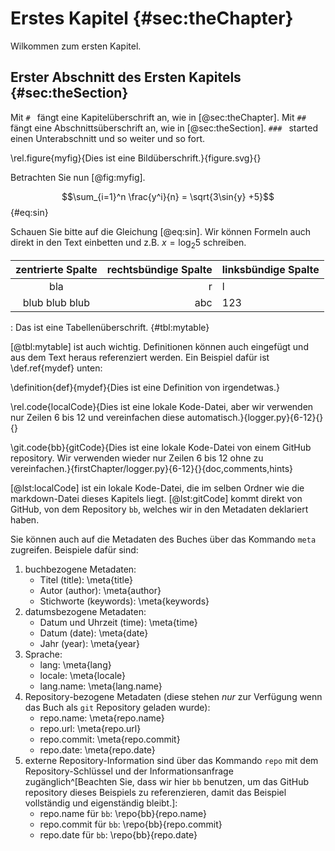 # Erstes Kapitel {#sec:theChapter}

Wilkommen zum ersten Kapitel.

## Erster Abschnitt des Ersten Kapitels {#sec:theSection}

Mit `# ` fängt eine Kapitelüberschrift an, wie in [@sec:theChapter].
Mit `## ` fängt eine Abschnittsüberschrift an, wie in [@sec:theSection].
`### ` started einen Unterabschnitt und so weiter und so fort.

\rel.figure{myfig}{Dies ist eine Bildüberschrift.}{figure.svg}{}

Betrachten Sie nun [@fig:myfig].

$$\sum_{i=1}^n \frac{y^i}{n} = \sqrt{3\sin{y} +5}$$ {#eq:sin}

Schauen Sie bitte auf die Gleichung [@eq:sin].
Wir können Formeln auch direkt in den Text einbetten und z.B. $x = \log_2 5$ schreiben.

|zentrierte Spalte|rechtsbündige Spalte|linksbündige Spalte|
|:-:|--:|:--|
|bla|r|l|
|blub blub blub|abc|123|

: Das ist eine Tabellenüberschrift. {#tbl:mytable}

[@tbl:mytable] ist auch wichtig.
Definitionen können auch eingefügt und aus dem Text heraus referenziert werden.
Ein Beispiel dafür ist \def.ref{mydef} unten:

\definition{def}{mydef}{Dies ist eine Definition von irgendetwas.}

\rel.code{localCode}{Dies ist eine lokale Kode-Datei, aber wir verwenden nur Zeilen 6 bis 12 und vereinfachen diese automatisch.}{logger.py}{6-12}{}{}

\git.code{bb}{gitCode}{Dies ist eine lokale Kode-Datei von einem GitHub repository. Wir verwenden wieder nur Zeilen 6 bis 12 ohne zu vereinfachen.}{firstChapter/logger.py}{6-12}{}{doc,comments,hints}

[@lst:localCode] ist ein lokale Kode-Datei, die im selben Ordner wie die markdown-Datei dieses Kapitels liegt.
[@lst:gitCode] kommt direkt von GitHub, von dem Repository `bb`, welches wir in den Metadaten deklariert haben.

Sie können auch auf die Metadaten des Buches über das Kommando `meta` zugreifen.
Beispiele dafür sind:

1. buchbezogene Metadaten:
    - Titel (title): \meta{title}
    - Autor (author): \meta{author}
    - Stichworte (keywords): \meta{keywords}
2. datumsbezogene Metadaten:
    - Datum und Uhrzeit (time): \meta{time}
    - Datum (date): \meta{date}
    - Jahr (year): \meta{year}
3. Sprache:
    - lang: \meta{lang}
    - locale: \meta{locale}
    - lang.name: \meta{lang.name}
4. Repository-bezogene Metadaten (diese stehen *nur* zur Verfügung wenn das Buch als `git` Repository geladen wurde):
    - repo.name: \meta{repo.name}
    - repo.url: \meta{repo.url}
    - repo.commit: \meta{repo.commit}
    - repo.date: \meta{repo.date}
5. externe Repository-Information sind über das Kommando `repo` mit dem Repository-Schlüssel und der Informationsanfrage zugänglich^[Beachten Sie, dass wir hier `bb` benutzen, um das GitHub repository dieses Beispiels zu referenzieren, damit das Beispiel vollständig und eigenständig bleibt.]:
    - repo.name für `bb`: \repo{bb}{repo.name}
    - repo.commit für `bb`: \repo{bb}{repo.commit}
    - repo.date für `bb`: \repo{bb}{repo.date}
